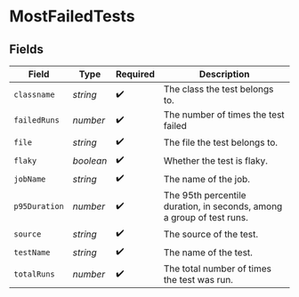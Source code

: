 # MostFailedTests


## Fields

| Field                                                                 | Type                                                                  | Required                                                              | Description                                                           |
| --------------------------------------------------------------------- | --------------------------------------------------------------------- | --------------------------------------------------------------------- | --------------------------------------------------------------------- |
| `classname`                                                           | *string*                                                              | :heavy_check_mark:                                                    | The class the test belongs to.                                        |
| `failedRuns`                                                          | *number*                                                              | :heavy_check_mark:                                                    | The number of times the test failed                                   |
| `file`                                                                | *string*                                                              | :heavy_check_mark:                                                    | The file the test belongs to.                                         |
| `flaky`                                                               | *boolean*                                                             | :heavy_check_mark:                                                    | Whether the test is flaky.                                            |
| `jobName`                                                             | *string*                                                              | :heavy_check_mark:                                                    | The name of the job.                                                  |
| `p95Duration`                                                         | *number*                                                              | :heavy_check_mark:                                                    | The 95th percentile duration, in seconds, among a group of test runs. |
| `source`                                                              | *string*                                                              | :heavy_check_mark:                                                    | The source of the test.                                               |
| `testName`                                                            | *string*                                                              | :heavy_check_mark:                                                    | The name of the test.                                                 |
| `totalRuns`                                                           | *number*                                                              | :heavy_check_mark:                                                    | The total number of times the test was run.                           |